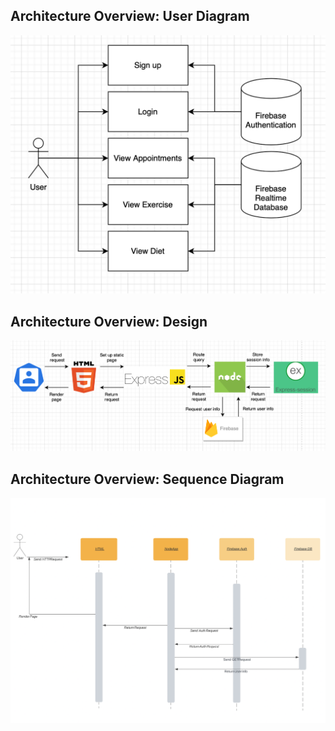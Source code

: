 ## Architecture Overview: User Diagram
<img width="572" alt="Screen Shot 2023-04-24 at 8 50 03 PM" src="assets/User Diagram.png">

## Architecture Overview: Design
<img width="996" alt="Screen Shot 2023-04-24 at 9 21 29 PM" src="assets/Architecture Diagram.png">

## Architecture Overview: Sequence Diagram
<img width="937" alt="Screen Shot 2023-04-25 at 12 48 28 PM" src="assets/ssd.png">


